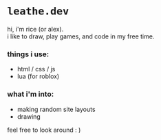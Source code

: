 # `leathe.dev`

hi, i'm rice (or alex).  
i like to draw, play games, and code in my free time.

### things i use:
- html / css / js  
- lua (for roblox)

### what i'm into:
- making random site layouts
- drawing

feel free to look around : )
